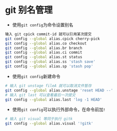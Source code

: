 # git 别名管理

- 使用`git config`为命令设置别名

```sh
输入 git cpick commit-id 就可以引用某次提交
git config --global alias.cpick cherry-pick
git config --global alias.co checkout
git config --global alias.br branch
git config --global alias.ci commit
git config --global alias.st status
git config --global alias.ss 'stash save'
git config --global alias.sp 'stash pop'
```

- 使用`git config`新建命令

```sh
# 输入 git unstage fileA 就可以取消文件暂存
git config --global alias.unstage 'reset HEAD --'
# 输入 git last 可以查看最后一次提交
git config --global alias.last 'log -1 HEAD'
```

- 使用`git config`可以执行外部命令，在命令前加`!`

```sh
# 输入 git visual 等同于执行 gitk
git config --global alias.visual '!gitk'
```
